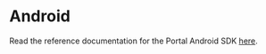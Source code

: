 # Android

Read the reference documentation for the Portal Android SDK [here](https://portal-hq.github.io/).
